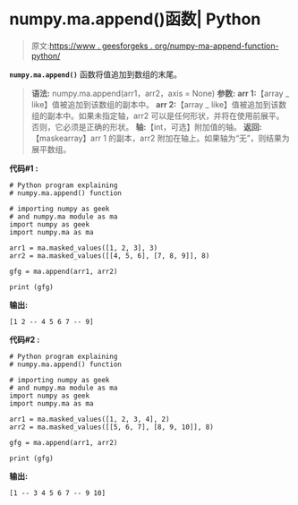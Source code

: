# numpy.ma.append()函数| Python

> 原文:[https://www . geesforgeks . org/numpy-ma-append-function-python/](https://www.geeksforgeeks.org/numpy-ma-append-function-python/)

**`numpy.ma.append()`** 函数将值追加到数组的末尾。

> **语法:** numpy.ma.append(arr1，arr2，axis = None)
> **参数:**
> **arr 1:**【array _ like】值被追加到该数组的副本中。
> **arr 2:**【array _ like】值被追加到该数组的副本中。如果未指定轴，arr2 可以是任何形状，并将在使用前展平。否则，它必须是正确的形状。
> **轴:**【int，可选】附加值的轴。
> **返回:**【maskearray】arr 1 的副本，arr2 附加在轴上。如果轴为“无”，则结果为展平数组。

**代码#1 :**

```
# Python program explaining
# numpy.ma.append() function

# importing numpy as geek  
# and numpy.ma module as ma 
import numpy as geek 
import numpy.ma as ma 

arr1 = ma.masked_values([1, 2, 3], 3)
arr2 = ma.masked_values([[4, 5, 6], [7, 8, 9]], 8)

gfg = ma.append(arr1, arr2)

print (gfg)
```

**输出:**

```
[1 2 -- 4 5 6 7 -- 9]

```

**代码#2 :**

```
# Python program explaining
# numpy.ma.append() function

# importing numpy as geek  
# and numpy.ma module as ma 
import numpy as geek 
import numpy.ma as ma 

arr1 = ma.masked_values([1, 2, 3, 4], 2)
arr2 = ma.masked_values([[5, 6, 7], [8, 9, 10]], 8)

gfg = ma.append(arr1, arr2)

print (gfg)
```

**输出:**

```
[1 -- 3 4 5 6 7 -- 9 10]

```